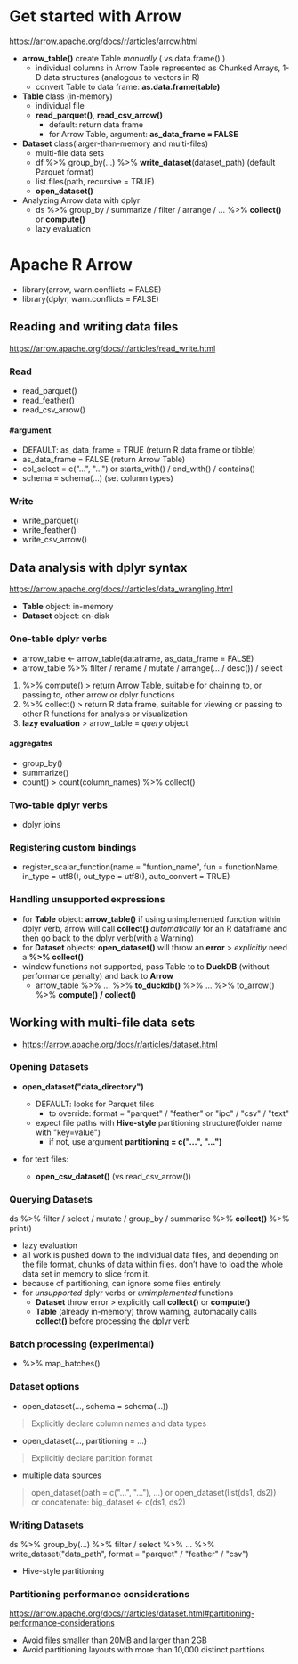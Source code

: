 # Get started with Arrow
https://arrow.apache.org/docs/r/articles/arrow.html
- **arrow_table()** create Table *manually* ( vs data.frame() )
  - individual columns in Arrow Table represented as Chunked Arrays, 1-D data structures (analogous to vectors in R)
  - convert Table to data frame: **as.data.frame(table)**
- **Table** class (in-memory)
  - individual file
  - **read_parquet()**, **read_csv_arrow()**
    - default: return data frame
    - for Arrow Table, argument: **as_data_frame = FALSE**
- **Dataset** class(larger-than-memory and multi-files)
  - multi-file data sets
  - df %>% group_by(...) %>% **write_dataset**(dataset_path) (default Parquet format)
  - list.files(path, recursive = TRUE)
  - **open_dataset()**
- Analyzing Arrow data with dplyr
  - ds %>% group_by / summarize / filter / arrange / ... %>% **collect()** or **compute()**
  - lazy evaluation

# Apache R Arrow
- library(arrow, warn.conflicts = FALSE)
- library(dplyr, warn.conflicts = FALSE)

## Reading and writing data files
https://arrow.apache.org/docs/r/articles/read_write.html
### Read
- read_parquet()
- read_feather()
- read_csv_arrow()
#### #argument
- DEFAULT: as_data_frame = TRUE (return R data frame or tibble)
- as_data_frame = FALSE (return Arrow Table)
- col_select = c("...", "...") or starts_with() / end_with() / contains()
- schema = schema(...) (set column types)
### Write
- write_parquet()
- write_feather()
- write_csv_arrow()

## Data analysis with dplyr syntax
https://arrow.apache.org/docs/r/articles/data_wrangling.html
- **Table** object: in-memory 
- **Dataset** object: on-disk 
### One-table dplyr verbs
- arrow_table <- arrow_table(dataframe, as_data_frame = FALSE)
- arrow_table %>% filter / rename / mutate / arrange(... / desc()) / select

1. %>% compute()    > return Arrow Table, suitable for chaining to, or passing to, other arrow or dplyr functions
2. %>% collect()    > return R data frame, suitable for viewing or passing to other R functions for analysis or visualization
3. **lazy evaluation** > arrow_table = *query* object

#### aggregates
- group_by()
- summarize()
- count()    >  count(column_names) %>% collect()

### Two-table dplyr verbs
- dplyr joins 

### Registering custom bindings
- register_scalar_function(name = "funtion_name", fun = functionName, in_type = utf8(), out_type = utf8(), auto_convert = TRUE)

### Handling unsupported expressions
- for **Table** object: **arrow_table()** if using unimplemented function within dplyr verb, arrow will call **collect()** *automatically* for an R dataframe and then go back to the dplyr verb(with a Warning)
- for **Dataset** objects: **open_dataset()** will throw an **error** > *explicitly* need a **%>% collect()**
- window functions not supported, pass Table to to **DuckDB** (without performance penalty) and back to **Arrow**
  - arrow_table %>% ... %>% **to_duckdb()** %>% ... %>% to_arrow() %>% **compute() / collect()**

## Working with multi-file data sets
- https://arrow.apache.org/docs/r/articles/dataset.html

### Opening Datasets
- **open_dataset("data_directory")**
  - DEFAULT: looks for Parquet files
    - to override: format = "parquet" / "feather" or "ipc" / "csv" / "text"
  - expect file paths with **Hive-style** partitioning structure(folder name with "key=value")
    - if not, use argument **partitioning = c("...", "...")**

- for text files:
  - **open_csv_dataset()** (vs read_csv_arrow())

### Querying Datasets
ds %>% filter / select / mutate / group_by / summarise %>% **collect()** %>% print()
- lazy evaluation
- all work is pushed down to the individual data files, and depending on the file format, chunks of data within files. don’t have to load the whole data set in memory to slice from it.
- because of partitioning, can ignore some files entirely.
- for *unsupported* dplyr verbs or *umimplemented* functions
  - **Dataset** throw error > explicitly call **collect()** or **compute()**
  - **Table** (already in-memory) throw warning, automacally calls **collect()** before processing the dplyr verb

### Batch processing (experimental)
- %>% map_batches()

### Dataset options
- open_dataset(..., schema = schema(...))
> Explicitly declare column names and data types
- open_dataset(..., partitioning = ...)
> Explicitly declare partition format
- multiple data sources
> open_dataset(path = c("...", "..."), ...) or open_dataset(list(ds1, ds2))\
> or concatenate: big_dataset <- c(ds1, ds2)

### Writing Datasets
ds %>% group_by(...) %>% filter / select %>% ... %>% write_dataset("data_path", format = "parquet" / "feather" / "csv")
- Hive-style partitioning

### Partitioning performance considerations
https://arrow.apache.org/docs/r/articles/dataset.html#partitioning-performance-considerations

- Avoid files smaller than 20MB and larger than 2GB
- Avoid partitioning layouts with more than 10,000 distinct partitions



